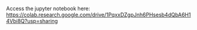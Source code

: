 Access the jupyter notebook here: https://colab.research.google.com/drive/1PqxxDZgpJnh6PHsesb4dQbA6H14Vbi8Q?usp=sharing